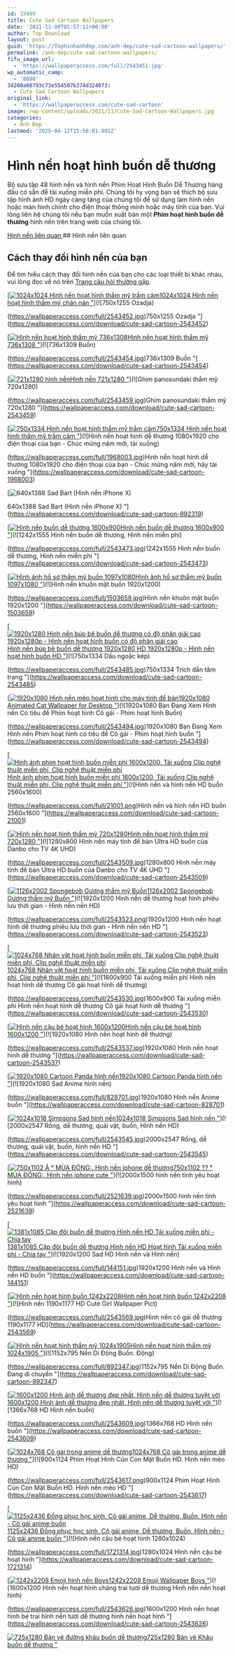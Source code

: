 ```yaml
---
id: 33989
title: Cute Sad Cartoon Wallpapers
date: '2021-11-09T01:57:11+00:00'
author: Top Download
layout: post
guid: 'https://Tophinhanhdep.com/anh-dep/cute-sad-cartoon-wallpapers/'
permalink: /anh-dep/cute-sad-cartoon-wallpapers/
fifu_image_url:
  - 'https://wallpaperaccess.com/full/2543451.jpg'
wp_automatic_camp:
  - '8098'
34200a60793c73e554507b374d324073:
  - Cute Sad Cartoon Wallpapers
original_link:
  - 'https://wallpaperaccess.com/cute-sad-cartoon'
image: /wp-content/uploads/2021/11/Cute-Sad-Cartoon-Wallpapers.jpg
categories:
  - Ảnh Đẹp
lastmod: '2025-04-12T15:56:01.991Z'
---
```

# Hình nền hoạt hình buồn dễ thương

Bộ sưu tập 48 hình nền và hình nền Phim Hoạt Hình Buồn Dễ Thương hàng đầu có sẵn để tải xuống miễn phí. Chúng tôi hy vọng bạn sẽ thích bộ sưu tập hình ảnh HD ngày càng tăng của chúng tôi để sử dụng làm hình nền hoặc màn hình chính cho điện thoại thông minh hoặc máy tính của bạn. Vui lòng liên hệ chúng tôi nếu bạn muốn xuất bản một **Phim hoạt hình buồn dễ thương** hình nền trên trang web của chúng tôi.

[Hình nền liên quan ](#related) ## Hình nền liên quan

## Cách thay đổi hình nền của bạn

Để tìm hiểu cách thay đổi hình nền của bạn cho các loại thiết bị khác nhau, vui lòng đọc về nó trên [Trang câu hỏi thường gặp](https://tophinhanhdep.com/faq/).

  
[[![1024x1024 Hình nền hoạt hình thẩm mỹ trầm cảm](https://wallpaperaccess.com/full/2543451.jpg)1024x1024 Hình nền hoạt hình thẩm mỹ chán nản "](https://wallpaperaccess.com/download/cute-sad-cartoon-2543451)](![750x1255 Ozadja)

(https://wallpaperaccess.com/full/2543452.jpg)750x1255 Ozadja "](https://wallpaperaccess.com/download/cute-sad-cartoon-2543452)

[[![Hình nền hoạt hình thẩm mỹ 736x1308](https://wallpaperaccess.com/full/1180601.jpg)Hình nền hoạt hình thẩm mỹ 736x1308 "](https://wallpaperaccess.com/download/cute-sad-cartoon-1180601)](![736x1309 Buồn)

(https://wallpaperaccess.com/full/2543454.jpg)736x1309 Buồn "](https://wallpaperaccess.com/download/cute-sad-cartoon-2543454)

[[![721x1280 hình nền](https://wallpaperaccess.com/full/1180588.jpg)Hình nền 721x1280 "](https://wallpaperaccess.com/download/cute-sad-cartoon-1180588)](![Ghim panosundaki thẩm mỹ 720x1280)

(https://wallpaperaccess.com/full/2543459.jpg)Ghim panosundaki thẩm mỹ 720x1280 "](https://wallpaperaccess.com/download/cute-sad-cartoon-2543459)

[[![750x1334 Hình nền hoạt hình thẩm mỹ trầm cảm](https://wallpaperaccess.com/full/2543461.jpg)750x1334 Hình nền hoạt hình thẩm mỹ trầm cảm "](https://wallpaperaccess.com/download/cute-sad-cartoon-2543461)](![Hình nền hoạt hình dễ thương 1080x1920 cho điện thoại của bạn - Chúc mừng năm mới, tải xuống)

(https://wallpaperaccess.com/full/1968003.jpg)Hình nền hoạt hình dễ thương 1080x1920 cho điện thoại của bạn - Chúc mừng năm mới, hãy tải xuống "](https://wallpaperaccess.com/download/cute-sad-cartoon-1968003)

[![640x1388 Sad Bart (Hình nền iPhone X)](https://wallpaperaccess.com/full/892319.jpg)

 640x1388 Sad Bart (Hình nền iPhone X) "](https://wallpaperaccess.com/download/cute-sad-cartoon-892319)

[[![Hình nền buồn dễ thương 1600x900](https://wallpaperaccess.com/full/2543470.jpg)Hình nền buồn dễ thương 1600x900 "](https://wallpaperaccess.com/download/cute-sad-cartoon-2543470)](![1242x1555 Hình nền buồn dễ thương, Hình nền miễn phí)

(https://wallpaperaccess.com/full/2543473.jpg)1242x1555 Hình nền buồn dễ thương, Hình nền miễn phí "](https://wallpaperaccess.com/download/cute-sad-cartoon-2543473)

[[![Hình ảnh hồ sơ thẩm mỹ buồn 1097x1080](https://wallpaperaccess.com/full/2543480.jpg)Hình ảnh hồ sơ thẩm mỹ buồn 1097x1080 "](https://wallpaperaccess.com/download/cute-sad-cartoon-2543480)](![Hình nền khuôn mặt buồn 1920x1200)

(https://wallpaperaccess.com/full/1503659.jpg)Hình nền khuôn mặt buồn 1920x1200 "](https://wallpaperaccess.com/download/cute-sad-cartoon-1503659)

[[![1920x1280 Hình nền búp bê buồn dễ thương có độ phân giải cao 1920x1280p - Hình nền hoạt hình buồn có độ phân giải cao](https://wallpaperaccess.com/full/2213927.jpg)Hình nền búp bê buồn dễ thương 1920x1280 HD 1920x1280p - Hình nền hoạt hình buồn HD "](https://wallpaperaccess.com/download/cute-sad-cartoon-2213927)](![750x1334 Dấu ngoặc kép)

(https://wallpaperaccess.com/full/2543485.jpg)750x1334 Trích dẫn tâm trạng "](https://wallpaperaccess.com/download/cute-sad-cartoon-2543485)

[[![1920x1080 Hình nền mèo hoạt hình cho máy tính để bàn](https://wallpaperaccess.com/full/2543487.jpg)1920x1080 Animated Cat Wallpaper for Desktop "](https://wallpaperaccess.com/download/cute-sad-cartoon-2543487)](![1920x1080 Bạn Đang Xem Hình nền Có tiêu đề Phim hoạt hình Cô gái - Phim hoạt hình Buồn)

(https://wallpaperaccess.com/full/2543494.jpg)1920x1080 Bạn Đang Xem Hình nền Phim hoạt hình có tiêu đề Cô gái - Phim hoạt hình buồn "](https://wallpaperaccess.com/download/cute-sad-cartoon-2543494)

[[![Hình ảnh phim hoạt hình buồn miễn phí 1600x1200, Tải xuống Clip nghệ thuật miễn phí, Clip nghệ thuật miễn phí](https://wallpaperaccess.com/full/1503761.jpg)Hình ảnh phim hoạt hình buồn miễn phí 1600x1200, Tải xuống Clip nghệ thuật miễn phí, Clip nghệ thuật miễn phí "](https://wallpaperaccess.com/download/cute-sad-cartoon-1503761)](![Hình nền và hình nền HD buồn 2560x1600)

(https://wallpaperaccess.com/full/21001.png)Hình nền và hình nền HD buồn 2560x1600 "](https://wallpaperaccess.com/download/cute-sad-cartoon-21001)

[[![Hình nền hoạt hình thẩm mỹ 720x1280](https://wallpaperaccess.com/full/2543507.jpg)Hình nền hoạt hình thẩm mỹ 720x1280 "](https://wallpaperaccess.com/download/cute-sad-cartoon-2543507)](![1280x800 Hình nền máy tính để bàn Ultra HD buồn của Danbo cho TV 4K UHD)

(https://wallpaperaccess.com/full/2543509.jpg)1280x800 Hình nền máy tính để bàn Ultra HD buồn của Danbo cho TV 4K UHD "](https://wallpaperaccess.com/download/cute-sad-cartoon-2543509)

[[![1126x2002 Spongebob Gương thẩm mỹ Buồn](https://wallpaperaccess.com/full/2543521.jpg)1126x2002 Spongebob Gương thẩm mỹ Buồn "](https://wallpaperaccess.com/download/cute-sad-cartoon-2543521)](![1920x1200 Hình nền dễ thương hoạt hình phiêu lưu thời gian - Hình nền nền HD)

(https://wallpaperaccess.com/full/2543523.png)1920x1200 Hình nền hoạt hình dễ thương phiêu lưu thời gian - Hình nền nền HD "](https://wallpaperaccess.com/download/cute-sad-cartoon-2543523)

[[![1024x768 Nhân vật hoạt hình buồn miễn phí, Tải xuống Clip nghệ thuật miễn phí, Clip nghệ thuật miễn phí](https://wallpaperaccess.com/full/1122815.jpg)1024x768 Nhân vật hoạt hình buồn miễn phí, Tải xuống Clip nghệ thuật miễn phí, Clip nghệ thuật miễn phí "](https://wallpaperaccess.com/download/cute-sad-cartoon-1122815)](![1600x900 Tải xuống miễn phí Hình nền hoạt hình dễ thương Cô gái hoạt hình dễ thương)

(https://wallpaperaccess.com/full/2543530.jpg)1600x900 Tải xuống miễn phí Hình nền hoạt hình dễ thương Cô gái hoạt hình dễ thương "](https://wallpaperaccess.com/download/cute-sad-cartoon-2543530)

[[![Hình nền cậu bé hoạt hình 1600x1200](https://wallpaperaccess.com/full/2543536.jpg)Hình nền cậu bé hoạt hình 1600x1200 "](https://wallpaperaccess.com/download/cute-sad-cartoon-2543536)](![1920x1080 Hình nền hoạt hình dễ thương)

(https://wallpaperaccess.com/full/2543537.jpg)1920x1080 Hình nền hoạt hình dễ thương "](https://wallpaperaccess.com/download/cute-sad-cartoon-2543537)

[[![1920x1080 Cartoon Panda hình nền](https://wallpaperaccess.com/full/2543541.jpg)1920x1080 Cartoon Panda hình nền "](https://wallpaperaccess.com/download/cute-sad-cartoon-2543541)](![1920x1080 Sad Anime hình nền)

(https://wallpaperaccess.com/full/828701.jpg)1920x1080 Hình nền Anime buồn "](https://wallpaperaccess.com/download/cute-sad-cartoon-828701)

[[![1024x1018 Simpsons Sad hình nền](https://wallpaperaccess.com/full/2543544.jpg)1024x1018 Simpsons Sad hình nền "](https://wallpaperaccess.com/download/cute-sad-cartoon-2543544)](![2000x2547 Rồng, dễ thương, quái vật, buồn, Hình nền HD)

(https://wallpaperaccess.com/full/2543545.jpg)2000x2547 Rồng, dễ thương, quái vật, buồn, hình nền HD "](https://wallpaperaccess.com/download/cute-sad-cartoon-2543545)

[[![750x1102 Â ° MÙA ĐÔNG:.  Hình nền iphone dễ thương](https://wallpaperaccess.com/full/2543553.jpg)750x1102 ?? ° MÙA ĐÔNG:. Hình nền iphone cute "](https://wallpaperaccess.com/download/cute-sad-cartoon-2543553)](![2000x1500 hình nền tình yêu hoạt hình)

(https://wallpaperaccess.com/full/2521639.jpg)2000x1500 hình nền tình yêu hoạt hình "](https://wallpaperaccess.com/download/cute-sad-cartoon-2521639)

[[![1381x1085 Cặp đôi buồn dễ thương Hình nền HD Tải xuống miễn phí - Chia tay](https://wallpaperaccess.com/full/2543563.png)1381x1085 Cặp đôi buồn dễ thương Hình nền HD Hoạt hình Tải xuống miễn phí - Chia tay "](https://wallpaperaccess.com/download/cute-sad-cartoon-2543563)](![1920x1200 Sad HD Hình nền và Hình nền)

(https://wallpaperaccess.com/full/144151.jpg)1920x1200 Hình nền và Hình nền HD buồn "](https://wallpaperaccess.com/download/cute-sad-cartoon-144151)

[[![Hình nền hoạt hình buồn 1242x2208](https://wallpaperaccess.com/full/2543568.png)Hình nền hoạt hình buồn 1242x2208 "](https://wallpaperaccess.com/download/cute-sad-cartoon-2543568)](![Hình nền 1190x1177 HD Cute Girl Wallpaper Pict)

(https://wallpaperaccess.com/full/2543569.jpg)Hình nền cô gái dễ thương 1190x1177 HD](https://wallpaperaccess.com/download/cute-sad-cartoon-2543569)

[[![Hình nền hoạt hình thẩm mỹ 1024x1905](https://wallpaperaccess.com/full/1180574.jpg)Hình nền hoạt hình thẩm mỹ 1024x1905 "](https://wallpaperaccess.com/download/cute-sad-cartoon-1180574)](![1152x795 Nền Di Động Buồn.  Động)

(https://wallpaperaccess.com/full/892347.jpg)1152x795 Nền Di Động Buồn. Đang di chuyển "](https://wallpaperaccess.com/download/cute-sad-cartoon-892347)

[[![1600x1200 Hình ảnh dễ thương đẹp nhất, Hình nền dễ thương tuyệt vời](https://wallpaperaccess.com/full/2543599.jpg)1600x1200 Hình ảnh dễ thương đẹp nhất, Hình nền dễ thương tuyệt vời "](https://wallpaperaccess.com/download/cute-sad-cartoon-2543599)](![1366x768 HD Hình nền buồn)

(https://wallpaperaccess.com/full/2543609.jpg)1366x768 HD Hình nền buồn "](https://wallpaperaccess.com/download/cute-sad-cartoon-2543609)

[[![1024x768 Cô gái trong anime dễ thương](https://wallpaperaccess.com/full/2543616.jpg)1024x768 Cô gái trong anime dễ thương "](https://wallpaperaccess.com/download/cute-sad-cartoon-2543616)](![900x1124 Phim Hoạt Hình Cún Con Mặt Buồn HD.  Hình nền mèo HD)

(https://wallpaperaccess.com/full/2543617.png)900x1124 Phim Hoạt Hình Cún Con Mặt Buồn HD. Hình nền mèo HD "](https://wallpaperaccess.com/download/cute-sad-cartoon-2543617)

[[![1125x2436 Đồng phục học sinh, Cô gái anime, Dễ thương, Buồn, Hình nền - Cô gái anime buồn](https://wallpaperaccess.com/full/2543619.jpg)1125x2436 Đồng phục học sinh, Cô gái anime, Dễ thương, Buồn, Hình nền - Cô gái anime buồn "](https://wallpaperaccess.com/download/cute-sad-cartoon-2543619)](![Hình nền cậu bé hoạt hình 1280x1024)

(https://wallpaperaccess.com/full/1721314.jpg)1280x1024 Hình nền cậu bé hoạt hình "](https://wallpaperaccess.com/download/cute-sad-cartoon-1721314)

[[![1242x2208 Emoji hình nền Boys](https://wallpaperaccess.com/full/1545165.jpg)1242x2208 Emoji Wallpaper Boys "](https://wallpaperaccess.com/download/cute-sad-cartoon-1545165)](![1600x1200 Hình nền hoạt hình chàng trai tươi dễ thương Hình nền nền hoạt hình)

(https://wallpaperaccess.com/full/2543626.jpg)1600x1200 Hình nền hoạt hình bé trai hình nền tươi dễ thương hình nền hoạt hình "](https://wallpaperaccess.com/download/cute-sad-cartoon-2543626)

[![725x1280 Bản vẽ đường khâu buồn dễ thương](https://wallpaperaccess.com/full/2543628.jpg)725x1280 Bản vẽ Khâu buồn dễ thương "](https://wallpaperaccess.com/download/cute-sad-cartoon-2543628)
